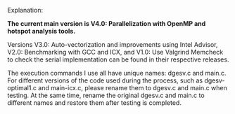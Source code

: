 Explanation: 

**The current main version is V4.0: Parallelization with OpenMP and hotspot analysis tools.**
 

Versions V3.0: Auto-vectorization and improvements using Intel Advisor, V2.0: Benchmarking with GCC and ICX, and V1.0: Use Valgrind Memcheck to check the serial implementation can be found in their respective releases.

The execution commands I use all have unique names: dgesv.c and main.c. For different versions of the code used during the process, such as dgesv-optimal1.c and main-icx.c, please rename them to dgesv.c and main.c
when testing. At the same time, rename the original dgesv.c and main.c to different names and restore them after testing is completed.

